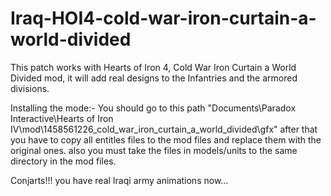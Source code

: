 # Iraq-HOI4-cold-war-iron-curtain-a-world-divided
This patch works with Hearts of Iron 4, Cold War Iron Curtain a World Divided mod, it will add real designs to the Infantries and the armored divisions.

Installing the mode:-
You should go to this path "Documents\Paradox Interactive\Hearts of Iron IV\mod\1458561226_cold_war_iron_curtain_a_world_divided\gfx" after that you have to copy all entitles 
files to the mod files and replace them with the original ones.
also you must take the files in models/units to the same directory in the mod files.



Conjarts!!! you have real Iraqi army animations now...
